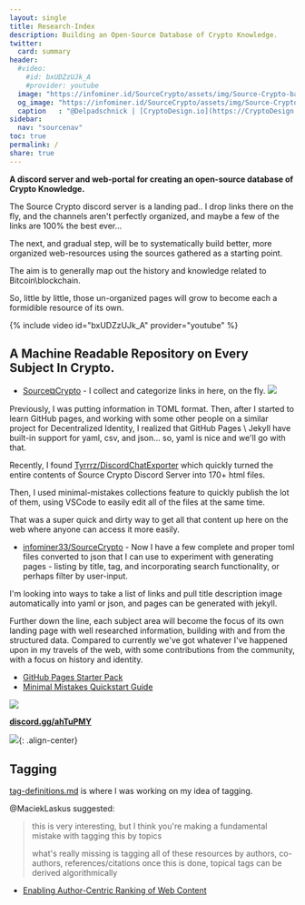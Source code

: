 ```yaml
---
layout: single
title: Research-Index
description: Building an Open-Source Database of Crypto Knowledge.
twitter:
  card: summary
header:
  #video:
    #id: bxUDZzUJk_A
    #provider: youtube  
  image: "https://infominer.id/SourceCrypto/assets/img/Source-Crypto-banner.png"
  og_image: "https://infominer.id/SourceCrypto/assets/img/Source-Crypto-og.png"
  caption   : "@Delpadschnick | [CryptoDesign.io](https://CryptoDesign.io)"
sidebar:
  nav: "sourcenav" 
toc: true
permalink: /
share: true
---
```


**A discord server and web-portal for creating an open-source database of Crypto Knowledge.**


The Source Crypto discord server is a landing pad.. I drop links there on the fly, and the channels aren't perfectly organized, and maybe a few of the links are 100% the best ever... 

The next, and gradual step, will be to systematically build better, more organized web-resources using the sources gathered as a starting point.

The aim is to generally map out the history and knowledge related to Bitcoin\blockchain.

So, little by little, those un-organized pages will grow to become each a formidible resource of its own.

{% include video id="bxUDZzUJk_A" provider="youtube" %}

## A Machine Readable Repository on Every Subject In Crypto.


* [Source⧉Crypto](https://discord.gg/ahTuPMY) - I collect and categorize links in here, on the fly.
![](https://i.imgur.com/hLOk7yL.png)

Previously, I was putting information in TOML format. Then, after I started to learn GitHub pages, and working with some other people on a similar project for Decentralized Identity, I realized that GitHub Pages \ Jekyll have built-in support for yaml, csv, and json... so, yaml is nice and we'll go with that. 

Recently, I found [Tyrrrz/DiscordChatExporter](https://github.com/Tyrrrz/DiscordChatExporter/issues/75) which quickly turned the entire contents of Source Crypto Discord Server into 170+ html files. 

Then, I used minimal-mistakes collections feature to quickly publish the lot of them, using VSCode to easily edit all of the files at the same time.

That was a super quick and dirty way to get all that content up here on the web where anyone can access it more easily.


* [infominer33/SourceCrypto](https://github.com/infominer33/SourceCrypto) -  Now I have a few complete and proper toml files converted to json that I can use to experiment with generating pages - listing by title, tag, and incorporating search functionality, or perhaps filter by user-input.

I'm looking into ways to take a list of links and pull title description image automatically into yaml or json, and pages can be generated with jekyll.

Further down the line, each subject area will become the focus of its own landing page with well researched information, building with and from the structured data. Compared to currently we've got whatever I've happened upon in my travels of the web, with some contributions from the community, with a focus on history and identity. 

* [GitHub Pages Starter Pack](https://infominer.id/web-work/gh-pages-starter-pack/)
* [Minimal Mistakes Quickstart Guide](https://mmistakes.github.io/minimal-mistakes/docs/quick-start-guide/)


![](https://i.imgur.com/pYydLx7.png)

<b><a href="https://discord.gg/ahTuPMY" target="_blank">discord.gg/ahTuPMY</a></b>


![](https://infominer.id/SourceCrypto/assets/img/interlinked.png){: .align-center}


## Tagging

[tag-definitions.md](/tag-definitions/) is where I was working on my idea of tagging.

@MaciekLaskus suggested:
>this is very interesting, but I think you're making a fundamental mistake with tagging this by topics
>
>what's really missing is tagging all of these resources by authors, co-authors, references/citations once this is done, topical tags can be derived algorithmically
* [Enabling Author-Centric Ranking of Web Content](http://citeseerx.ist.psu.edu/viewdoc/download?doi=10.1.1.397.8960&rep=rep1&type=pdf)
